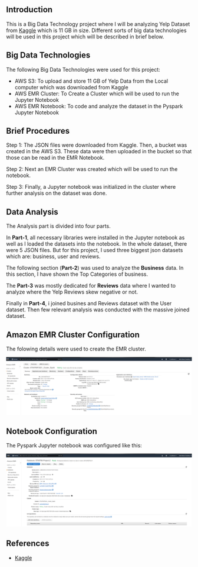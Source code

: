 ## Introduction

This is a Big Data Technology project where I will be analyzing Yelp Dataset from [Kaggle](https://www.kaggle.com/yelp-dataset/yelp-dataset) which is 11 GB in size. Different sorts of big data technologies will be used in this project which will be described in brief below.

## Big Data Technologies

The following Big Data Technologies were used for this project:

* AWS S3: To upload and store 11 GB of Yelp Data from the Local computer which was downloaded from Kaggle
* AWS EMR Cluster: To Create a Cluster which will be used to run the Jupyter Notebook
* AWS EMR Notebook: To code and analyze the dataset in the Pyspark Jupyter Notebook


## Brief Procedures

Step 1: The JSON files were downloaded from Kaggle. Then, a bucket was created in the AWS S3. These data were then uploaded in the bucket so that those can be read in the EMR Notebook.

Step 2: Next an EMR Cluster was created which will be used to run the notebook.

Step 3: Finally, a Jupyter notebook was initialized in the cluster where further analysis on the dataset was done.


## Data Analysis

The Analysis part is divided into four parts.

In **Part-1**, all necessary libraries were installed in the Jupyter notebook as well as I loaded the datasets into the notebook. In the whole dataset, there were 5 JSON files. But for this project, I used three biggest json datasets which are: business, user and reviews.

The following section (**Part-2**) was used to analyze the **Business** data. In this section, I have shown the Top Categories of business.

The **Part-3** was mostly dedicated for **Reviews** data where I wanted to analyze where the Yelp Reviews skew negative or not.

Finally in **Part-4**, i joined busines and Reviews dataset with the User dataset. Then few relevant analysis was conducted with the massive joined dataset. 


##  Amazon EMR Cluster Configuration

The folowing details were used to create the EMR cluster.

![cluster_configuration](assets/cluster_configuration.png)


##  Notebook Configuration

The Pyspark Jupyter notebook was configured like this:

![notebook_configuration](assets/notebook_configuration.png)


## References

 - [Kaggle](https://www.kaggle.com/yelp-dataset/yelp-dataset)

